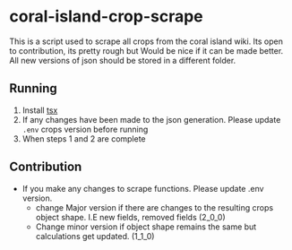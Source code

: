 # coral-island-crop-scrape

This is a script used to scrape all crops from the coral island wiki. Its open
to contribution, its pretty rough but Would be nice if it can be made better.
All new versions of json should be stored in a different folder.

## Running

1. Install [tsx](https://www.npmjs.com/package/tsx)
2. If any changes have been made to the json generation. Please update `.env`
   crops version before running
3. When steps 1 and 2 are complete

## Contribution

- If you make any changes to scrape functions. Please update .env version.
  - change Major version if there are changes to the resulting crops object
    shape. I.E new fields, removed fields (2_0_0)
  - Change minor version if object shape remains the same but calculations get
    updated. (1_1_0)
